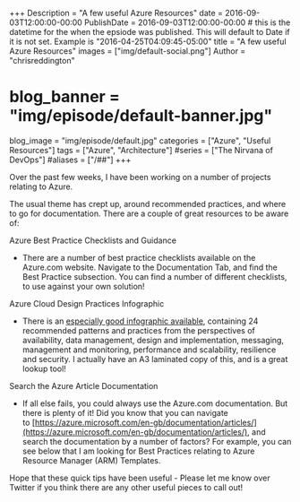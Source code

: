 +++
Description = "A few useful Azure Resources"
date = 2016-09-03T12:00:00-00:00
PublishDate = 2016-09-03T12:00:00-00:00 # this is the datetime for the when the epsiode was published. This will default to Date if it is not set. Example is "2016-04-25T04:09:45-05:00"
title = "A few useful Azure Resources"
images = ["img/default-social.png"]
Author = "chrisreddington"
# blog_banner = "img/episode/default-banner.jpg"
blog_image = "img/episode/default.jpg"
categories = ["Azure", "Useful Resources"]
tags = ["Azure", "Architecture"]
#series = ["The Nirvana of DevOps"]
#aliases = ["/##"]
+++

Over the past few weeks, I have been working on a number of projects relating to Azure.

The usual theme has crept up, around recommended practices, and where to go for documentation. There are a couple of great resources to be aware of:

Azure Best Practice Checklists and Guidance

- There are a number of best practice checklists available on the Azure.com website. Navigate to the Documentation Tab, and find the Best Practice subsection. You can find a number of different checklists, to use against your own solution!

Azure Cloud Design Practices Infographic

- There is an [especially good infographic available](https://azure.microsoft.com/en-us/documentation/infographics/cloud-design-patterns/), containing 24 recommended patterns and practices from the perspectives of availability, data management, design and implementation, messaging, management and monitoring, performance and scalability, resilience and security. I actually have an A3 laminated copy of this, and is a great lookup tool!

Search the Azure Article Documentation

- If all else fails, you could always use the Azure.com documentation. But there is plenty of it! Did you know that you can navigate to [https://azure.microsoft.com/en-gb/documentation/articles/](https://azure.microsoft.com/en-gb/documentation/articles/), and search the documentation by a number of factors? For example, you can see below that I am looking for Best Practices relating to Azure Resource Manager (ARM) Templates.


Hope that these quick tips have been useful - Please let me know over Twitter if you think there are any other useful pieces to call out!